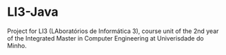 # LI3-Java

Project for LI3 (LAboratórios de Informática 3), course unit of the 2nd year of the Integrated Master in Computer Engineering at Univerisdade do Minho.
